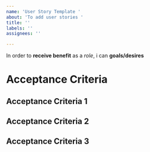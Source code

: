 ```yaml
---
name: 'User Story Template '
about: 'To add user stories '
title: ''
labels: ''
assignees: ''

---
```


In order to **receive benefit** as a *role*, i can **goals/desires**

# Acceptance Criteria 
 
## Acceptance Criteria 1
## Acceptance Criteria 2 
## Acceptance Criteria 3

